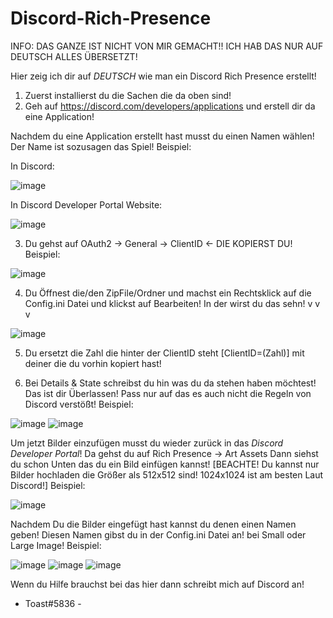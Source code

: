 # Discord-Rich-Presence

INFO: DAS GANZE IST NICHT VON MIR GEMACHT!! ICH HAB DAS NUR AUF DEUTSCH ALLES ÜBERSETZT!

Hier zeig ich dir auf *DEUTSCH* wie man ein Discord Rich Presence erstellt!

1. Zuerst installierst du die Sachen die da oben sind!
2. Geh auf https://discord.com/developers/applications und erstell dir da eine Application!

Nachdem du eine Application erstellt hast musst du einen Namen wählen! Der Name ist sozusagen das Spiel!
Beispiel:


In Discord:

![image](https://user-images.githubusercontent.com/95420955/153207566-df906c04-0f4c-43a2-b039-4483d92cb257.png)


In Discord Developer Portal Website:

![image](https://user-images.githubusercontent.com/95420955/153207592-4667094f-732a-4888-9121-eff631a0b691.png)



3. Du gehst auf OAuth2 -> General -> ClientID <- DIE KOPIERST DU! 
Beispiel:

![image](https://user-images.githubusercontent.com/95420955/153207702-d501f6a9-7f40-4788-a961-0a2538084f8f.png)



4. Du Öffnest die/den ZipFile/Ordner und machst ein Rechtsklick auf die Config.ini Datei und klickst auf Bearbeiten!
In der wirst du das sehn! v v v

![image](https://user-images.githubusercontent.com/95420955/153207751-7fee2513-0e36-4834-b41f-a322bfcf64a5.png)



5. Du ersetzt die Zahl die hinter der ClientID steht [ClientID=(Zahl)] mit deiner die du vorhin kopiert hast!

6. Bei Details & State schreibst du hin was du da stehen haben möchtest! Das ist dir Überlassen! Pass nur auf das es auch nicht die Regeln von Discord verstößt!
Beispiel: 

![image](https://user-images.githubusercontent.com/95420955/153207824-fc4d320d-f346-4f5d-bb39-095646c4ddff.png)
![image](https://user-images.githubusercontent.com/95420955/153207857-9a82e9e8-da13-4f0e-8841-0bc824259047.png)



Um jetzt Bilder einzufügen musst du wieder zurück in das *Discord Developer Portal*!
Da gehst du auf Rich Presence -> Art Assets
Dann siehst du schon Unten das du ein Bild einfügen kannst! [BEACHTE! Du kannst nur Bilder hochladen die Größer als 512x512 sind! 1024x1024 ist am besten Laut Discord!]
Beispiel:

![image](https://user-images.githubusercontent.com/95420955/153208629-e0f7da34-8f1a-42b1-bd79-754ca19b9ec8.png)


Nachdem Du die Bilder eingefügt hast kannst du denen einen Namen geben! Diesen Namen gibst du in der Config.ini Datei an! bei Small oder Large Image!
Beispiel:

![image](https://user-images.githubusercontent.com/95420955/153208768-31124c86-1bb7-4240-b87c-f74f5c5c07a9.png)
![image](https://user-images.githubusercontent.com/95420955/153209033-4d537ec8-79cb-4dd1-b284-f93beb6de886.png)
![image](https://user-images.githubusercontent.com/95420955/153209070-2f244b78-9cf3-4a09-9bff-7e76349ae502.png)


Wenn du Hilfe brauchst bei das hier dann schreibt mich auf Discord an!

- Toast#5836 -
